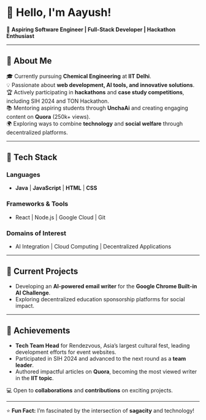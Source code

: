 # 👋 Hello, I'm Aayush!  

🚀 **Aspiring Software Engineer | Full-Stack Developer | Hackathon Enthusiast**  

---

## 🌟 About Me  

🎓 Currently pursuing **Chemical Engineering** at **IIT Delhi**.  
💡 Passionate about **web development, AI tools, and innovative solutions**.  
🏆 Actively participating in **hackathons** and **case study competitions**, including SIH 2024 and TON Hackathon.  
📚 Mentoring aspiring students through **UnchaAi** and creating engaging content on **Quora** (250k+ views).  
🌍 Exploring ways to combine **technology** and **social welfare** through decentralized platforms.  

---

## 🔧 Tech Stack  

### Languages  
- **Java** | **JavaScript** | **HTML** | **CSS**

### Frameworks & Tools  
- React | Node.js | Google Cloud | Git  

### Domains of Interest  
- AI Integration | Cloud Computing | Decentralized Applications  

---

## 🎯 Current Projects  

- Developing an **AI-powered email writer** for the **Google Chrome Built-in AI Challenge**.  
- Exploring decentralized education sponsorship platforms for social impact.  

---

## 🏅 Achievements  

- **Tech Team Head** for Rendezvous, Asia’s largest cultural fest, leading development efforts for event websites.  
- Participated in SIH 2024 and advanced to the next round as a **team leader**.  
- Authored impactful articles on **Quora**, becoming the most viewed writer in the **IIT topic**.  


💻 Open to **collaborations** and **contributions** on exciting projects.  

---

⭐ **Fun Fact:** I’m fascinated by the intersection of **sagacity** and technology!  

